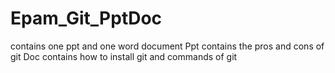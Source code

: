 # Epam_Git_PptDoc
contains one ppt and one word document
Ppt contains the pros and cons of git 
Doc contains how to install git and commands of git
